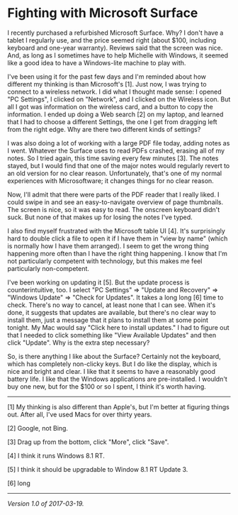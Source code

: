Fighting with Microsoft Surface
===============================

I recently purchased a refurbished Microsoft Surface.  Why?  I don't
have a tablet I regularly use, and the price seemed right (about
$100, including keyboard and one-year warranty).  Reviews said that
the screen was nice.  And, as long as I sometimes have to help
Michelle with Windows, it seemed like a good idea to have a
Windows-lite machine to play with.

I've been using it for the past few days and I'm reminded about how
different my thinking is than Microsoft's [1].  Just now, I was
trying to connect to a wireless network.  I did what I thought made
sense: I opened "PC Settings", I clicked on "Network", and I clicked
on the Wireless icon.  But all I got was information on the wireless
card, and a button to copy the information.  I ended up doing a Web
search [2] on my laptop, and learned that I had to choose a different
Settings, the one I get from dragging left from the right edge.
Why are there two different kinds of settings?

I was also doing a lot of working with a large PDF file today,
adding notes as I went.  Whatever the Surface uses to read PDFs
crashed, erasing all of my notes.  So I tried again, this time
saving every few minutes [3].  The notes stayed, but I would find
that one of the major notes would regularly revert to an old version
for no clear reason.  Unfortunately, that's one of my normal
experiences with Microsoftware; it changes things for no clear
reason.

Now, I'll admit that there were parts of the PDF reader that I really
liked.  I could swipe in and see an easy-to-navigate overview of
page thumbnails.  The screen is nice, so it was easy to read.  The
onscreen keyboard didn't suck.  But none of that makes up for losing
the notes I've typed.

I also find myself frustrated with the Microsoft table UI [4].  It's
surprisingly hard to double click a file to open it if I have them
in "view by name" (which is normally how I have them arranged).  I
seem to get the wrong thing happening more often than I have the
right thing happening.  I know that I'm not particularly competent
with technology, but this makes me feel particularly non-competent.

I've been working on updating it [5].  But the update process is
counterintuitive, too.  I select "PC Settings" => "Update and
Recovery"  => "Windows Update" => "Check for Updates".  It takes a
long long [6] time to check.  There's no way to cancel, at least
none that I can see.  When it's done, it suggests that updates are
available, but there's no clear way to install them, just a message
that it plans to install them at some point tonight.   My Mac would
say "Click here to install updates."  I had to figure out that I
needed to click something like "View Available Updates" and then
click "Update".  Why is the extra step necessary?

So, is there anything I like about the Surface?  Certainly not the
keyboard, which has completely non-clicky keys.  But I do like the
display, which is nice and bright and clear.  I like that it seems
to have a reasonably good battery life.  I like that the Windows
applications are pre-installed.  I wouldn't buy one new, but for
the $100 or so I spent, I think it's worth having.

---

[1] My thinking is also different than Apple's, but I'm better at
figuring things out.  After all, I've used Macs for over thirty years.

[2] Google, not Bing.

[3] Drag up from the bottom, click "More", click "Save".

[4] I think it runs Windows 8.1 RT.

[5] I think it should be upgradable to Window 8.1 RT Update 3.

[6] long

---

*Version 1.0 of 2017-03-19.*
